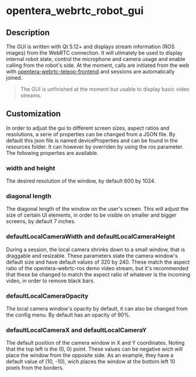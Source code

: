 # opentera_webrtc_robot_gui

## Description

The GUI is written with Qt 5.12+ and displays stream information (ROS images) from the WebRTC connection. It will utimately be used to display internal robot state, control the microphone and camera usage and enable calling from the robot's side. At the moment, calls are initiated from the web with [opentera-webrtc-teleop-frontend](https://github.com/introlab/opentera-webrtc-teleop-frontend) and sessions are automatically joined.

> The GUI is unfinished at the moment but usable to display basic video streams.

## Customization 

In order to adjust the gui to different screen sizes, aspect ratios and resolutions, a serie of properties can be changed from a JSON file. By default this json file is named deviceProperties and can be found in the resources folder. It can however by overriden by using the ros parameter. The following properties are available.

### width and height

The desired resolution of the window, by default 600 by 1024.

### diagonal length

The diagonal length of the window on the user's screen. This will adjust the size of certain UI elements, in order to be visible on smaller and bigger screens, by default 7 inches.

### defaultLocalCameraWidth and defaultLocalCameraHeight

During a session, the local camera shrinks down to a small window, that is draggable and resizable. These parameters state the camera window's default size and have default values of 320 by 240. These match the aspect ratio of the opentera-webrtc-ros demo video stream, but it's recommended that these be changed to match the aspect ratio of whatever is the incoming video, in order to remove black bars.

### defaultLocalCameraOpacity

The local camera window's opacity by default, it can also be changed from the config menu. By default has an opacity of 90%.

### defaultLocalCameraX and defaultLocalCameraY

The default position of the camera window in X and Y coordinates. Noting that the top left is the (0, 0) point. These values can be negative wich will place the window from the opposite side. As an example, they have a default value of (10, -10), wich places the window at the bottom left 10 pixels from the borders.






